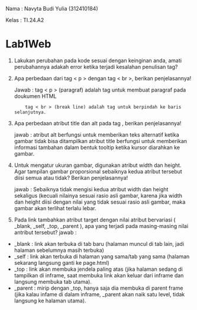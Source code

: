 Nama : Navyta Budi Yulia (312410184)

Kelas : TI.24.A2

# Lab1Web
1. Lakukan perubahan pada kode sesuai dengan keinginan anda, amati perubahannya adakah
error ketika terjadi kesalahan penulisan tag?

2. Apa perbedaan dari tag < p > dengan tag < br >, berikan penjelasannya! 
   
   Jawab : tag < p > (paragraf) adalah tag untuk membuat paragraf pada doukumen HTML
   
           tag < br > (break line) adalah tag untuk berpindah ke baris selanjutnya.
        
4. Apa perbedaan atribut title dan alt pada tag <img>, berikan penjelasannya!
   
   jawab : atribut alt berfungsi untuk memberikan teks alternatif ketika gambar tidak bisa ditampilkan
        atribut title berfungsi untuk memberikan informasi tambahan dalam bentuk tooltip ketika kursor diarahkan ke gambar.
        
5. Untuk mengatur ukuran gambar, digunakan atribut width dan height. Agar tampilan gambar proporsional sebaiknya kedua atribut tersebut diisi semua atau tidak? Berikan penjelasannya!

   jawab : Sebaiknya tidak mengisi kedua atribut width dan height sekaligus (kecuali nilainya sesuai rasio asli gambar, karena jika width dan height diisi dengan nilai yang tidak sesuai rasio asli gambar, maka gambar akan    terlihat terlalu lebar.

6. Pada link tambahkan atribut target dengan nilai atribut bervariasi ( _blank, _self, _top, _parent ), apa yang terjadi pada masing-masing nilai antribut tersebut?
jawab :
-  _blank : link akan terbuka di tab baru (halaman muncul di tab lain, jadi halaman sebelumnya masih  terbuka)
-  _self : link akan terbuka di halaman yang sama/tab yang sama (halaman sekarang langsung ganti ke page.html)
-  _top : link akan membuka jendela paling atas (jika halaman sedang di tampilkan di inframe, saat membuka link akan keluar dari inframe dan langsung membuka tab utama).
-  _parent : mirip dengan _top, hanya saja dia membuka di parent frame (jika kalau infame di dalam inframe, _parent akan naik satu level, tidak langsung ke halaman utama).
